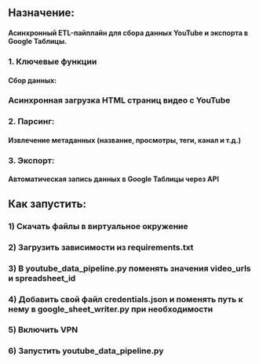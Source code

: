 ## Назначение:
#### Асинхронный ETL-пайплайн для сбора данных YouTube и экспорта в Google Таблицы.

### 1. Ключевые функции
#### Сбор данных:

### Асинхронная загрузка HTML страниц видео с YouTube

### 2. Парсинг:

#### Извлечение метаданных (название, просмотры, теги, канал и т.д.)

### 3. Экспорт:

#### Автоматическая запись данных в Google Таблицы через API






## Как запустить:
### 1) Скачать файлы в виртуальное окружение
### 2) Загрузить зависимости из requirements.txt
### 3) В youtube_data_pipeline.py поменять значения video_urls и spreadsheet_id
### 4) Добавить свой файл credentials.json и поменять путь к нему в google_sheet_writer.py при необходимости
### 5) Включить VPN
### 6) Запустить youtube_data_pipeline.py
